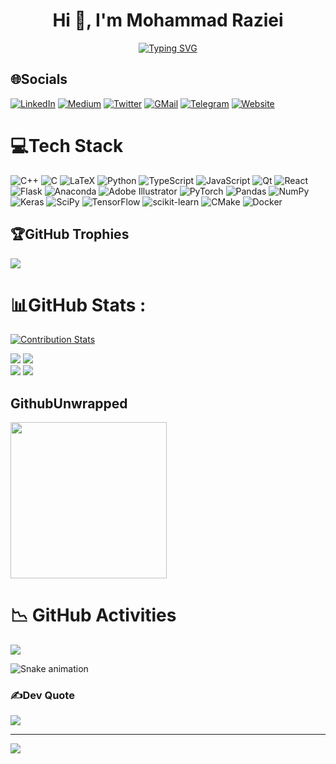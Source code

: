 <h1 align="center">Hi 👋, I'm Mohammad Raziei </h1>
<!-- <h3 align="center">A Data Scientist </h3> -->

<p align="center"> <!-- https://git.io/typing-svg -->
  <a href="https://mohammadraziei.github.io/"><img src="https://readme-typing-svg.demolab.com?font=Ubuntu&size=50&duration=3000&pause=500&color=cyan&center=true&vCenter=true&random=false&width=800&height=80&lines=A+Researcher;A+Data+Scientist;C%2B%2B+and+Python+developer;Full+Stack;I+Love+Math+and+Physics;Always+learning+new+things" alt="Typing SVG" /></a>
</p>



## 🌐Socials
[![LinkedIn](https://img.shields.io/badge/LinkedIn-%230077B5.svg?logo=linkedin&logoColor=white)](https://linkedin.com/in/mohammadraziei) 
[![Medium](https://img.shields.io/badge/Medium-12100E?logo=medium&logoColor=white)](https://medium.com/@mohammad.raziei) 
[![Twitter](https://img.shields.io/badge/Twitter-%231DA1F2.svg?logo=Twitter&logoColor=white)](https://twitter.com/MohammadRaziei_) 
[![GMail](https://img.shields.io/badge/Gmail-%23D44638.svg?logo=Gmail&logoColor=white)](mailto:mohammadraziei1375@gmail.com) 
[![Telegram](https://img.shields.io/badge/Telegram-%230088CC.svg?logo=Telegram&logoColor=white)](https://t.me/mohammadraziei) 
[![Website](https://img.shields.io/badge/Website-%23D4AF37.svg?logo=Google-Chrome&logoColor=white)](https://mohammadraziei.github.io/)


# 💻Tech Stack
![C++](https://img.shields.io/badge/c++-%2300599C.svg?style=for-the-badge&logo=c%2B%2B&logoColor=white) ![C](https://img.shields.io/badge/c-%2300599C.svg?style=for-the-badge&logo=c&logoColor=white) ![LaTeX](https://img.shields.io/badge/latex-%23008080.svg?style=for-the-badge&logo=latex&logoColor=white) ![Python](https://img.shields.io/badge/python-3670A0?style=for-the-badge&logo=python&logoColor=ffdd54) ![TypeScript](https://img.shields.io/badge/typescript-%23007ACC.svg?style=for-the-badge&logo=typescript&logoColor=white) ![JavaScript](https://img.shields.io/badge/javascript-%23323330.svg?style=for-the-badge&logo=javascript&logoColor=%23F7DF1E) ![Qt](https://img.shields.io/badge/Qt-%23217346.svg?style=for-the-badge&logo=Qt&logoColor=white) ![React](https://img.shields.io/badge/react-%2320232a.svg?style=for-the-badge&logo=react&logoColor=%2361DAFB) ![Flask](https://img.shields.io/badge/flask-%23000.svg?style=for-the-badge&logo=flask&logoColor=white) ![Anaconda](https://img.shields.io/badge/Anaconda-%2344A833.svg?style=for-the-badge&logo=anaconda&logoColor=white) ![Adobe Illustrator](https://img.shields.io/badge/adobeillustrator-%23FF9A00.svg?style=for-the-badge&logo=adobeillustrator&logoColor=white) ![PyTorch](https://img.shields.io/badge/PyTorch-%23EE4C2C.svg?style=for-the-badge&logo=PyTorch&logoColor=white) ![Pandas](https://img.shields.io/badge/pandas-%23150458.svg?style=for-the-badge&logo=pandas&logoColor=white) ![NumPy](https://img.shields.io/badge/numpy-%23013243.svg?style=for-the-badge&logo=numpy&logoColor=white) ![Keras](https://img.shields.io/badge/Keras-%23D00000.svg?style=for-the-badge&logo=Keras&logoColor=white) ![SciPy](https://img.shields.io/badge/SciPy-%230C55A5.svg?style=for-the-badge&logo=scipy&logoColor=%white) ![TensorFlow](https://img.shields.io/badge/TensorFlow-%23FF6F00.svg?style=for-the-badge&logo=TensorFlow&logoColor=white) ![scikit-learn](https://img.shields.io/badge/scikit--learn-%23F7931E.svg?style=for-the-badge&logo=scikit-learn&logoColor=white) ![CMake](https://img.shields.io/badge/CMake-%23008FBA.svg?style=for-the-badge&logo=cmake&logoColor=white) ![Docker](https://img.shields.io/badge/docker-%230db7ed.svg?style=for-the-badge&logo=docker&logoColor=white)

## 🏆GitHub Trophies
![](https://github-trophies.vercel.app/?username=mohammadraziei&theme=flat&no-frame=true&no-bg=false&margin-w=4) 


# 📊GitHub Stats :

[![Contribution Stats](https://github-contribution-stats.vercel.app/api/?username=mohammadraziei&theme=radical)](https://github.com/LordDashMe/github-contribution-stats/)

![](https://github-readme-stats.vercel.app/api?username=mohammadraziei&theme=radical&hide_border=false&include_all_commits=false&count_private=true)
![](https://github-readme-streak-stats.herokuapp.com/?user=mohammadraziei&theme=radical&hide_border=false)<br/>
![](https://github-readme-stats.vercel.app/api/top-langs/?username=mohammadraziei&theme=radical&hide_border=false&include_all_commits=false&count_private=false&layout=compact)
![](https://github-contributor-stats.vercel.app/api?username=mohammadraziei&combine_all_yearly_contributions=true&hide=B,B+&theme=radical)



<!-- ![](https://github-contributor-stats.vercel.app/api?username=MohammadRaziei) -->

<!-- [![](https://holopin.me/mohammadraziei)](https://holopin.io/@mohammadraziei) -->


## GithubUnwrapped

<!--[<img width="400" alt="readme" src="https://github.com/remotion-dev/github-unwrapped-2023/assets/73991323/0a907f4f-a591-4d98-8b38-c90581ccfb33">]-->
[<img width="250" src="https://githubunwrapped.com/ig/mohammadraziei.jpg">](https://githubunwrapped.com/mohammadraziei)

<!-- (https://onelineplayer.com/player.html?autoplay=false&autopause=false&muted=false&loop=true&url=https%3A%2F%2Fmohammadraziei.github.io%2Fstatic%2Fassets%2Fdownloaded%2Funwrapped-MohammadRaziei.mp4&poster=&time=true&progressBar=true&overlay=true&muteButton=true&fullscreenButton=true&style=light&quality=auto&playButton=true)
-->

# :chart_with_downwards_trend: GitHub Activities
![](https://github-readme-activity-graph.vercel.app/graph?username=MohammadRaziei&theme=tokyo-night&area=true&radius=14&hide_border=true&height=350&point=38BDAE&title_color=38BDAE)


<img src="https://raw.githubusercontent.com/mohammadraziei/mohammadraziei/output/snake.svg" alt="Snake animation" />



### ✍️Dev Quote
![](https://quotes-github-readme.vercel.app/api?type=horizontal&theme=radical)

<!-- https://github-readme-stats.vercel.app/api/pin/?username=mohammadraziei&repo=liburlparser&theme=buefy -->


---
<!--[![](https://visitcount.itsvg.in/api?id=mohammadraziei&icon=0&color=0)](https://visitcount.itsvg.in)-->
![](https://komarev.com/ghpvc/?username=MohammadRaziei&label=Profile%20views&color=70a5fd&style=for-the-badge)

<!-- [![trophy](https://github-profile-trophy.vercel.app/?username=mohammadraziei)](https://github.com/ryo-ma/github-profile-trophy) -->
<!-- https://github-profile-maker.vercel.app/? -->

<!--
**MohammadRaziei/MohammadRaziei** is a ✨ _special_ ✨ repository because its `README.md` (this file) appears on your GitHub profile.

Here are some ideas to get you started:

- 🔭 I’m currently working on ...
- 🌱 I’m currently learning ...
- 👯 I’m looking to collaborate on ...
- 🤔 I’m looking for help with ...
- 💬 Ask me about ...
- 📫 How to reach me: ...
- 😄 Pronouns: ...
- ⚡ Fun fact: ...
-->
